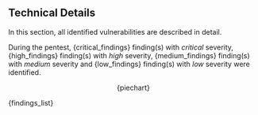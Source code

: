 ## Technical Details

In this section, all identified vulnerabilities are described in detail.

During the pentest, {critical_findings} finding(s) with *critical* severity, {high_findings} finding(s) with *high* severity, {medium_findings} finding(s) with *medium* severity and {low_findings} finding(s) with *low* severity were identified.

<div style="text-align:center;">
{piechart}
</div>

{findings_list}